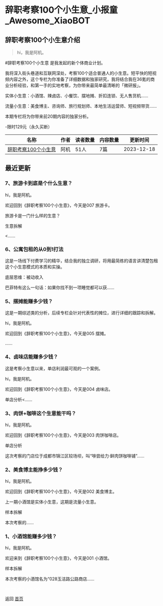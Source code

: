 # 辞职考察100个小生意_小报童_Awesome_XiaoBOT

## 辞职考察100个小生意介绍
> hi，我是阿机。    
    
#辞职考察100个小生意 是我发起的新个体商业计划。    
    
我将深入街头巷道和互联网深处，考察100个适合普通人的小生意。短平快的短视频内容之外，这个专栏为你准备了详细数据和独家研究，我将结合我在36氪的商业分析经验，和第一手的实地考察，为你带来最简单最清晰的「微研报」。    
    
实体小生意：小酒馆、辣卤店、小餐饮、摆地摊、折扣连锁、无人售货机……    
    
流量小生意：美食博主、咨询师、旅行规划师、本地生活运营师、短视频带货……    
    
本期专栏将为你带来前20期内容的独家分析。    
    
-限时129元（永久买断）  
  


|名称|作者|读者数量|内容数量|更新时间|
|---|---|---|---|---|
|[辞职考察100个小生意](https://xiaobot.net/p/xsy?refer=0b133df9-27dc-423b-8101-639049001c13)|阿机|51人|7篇|2023-12-18|

## 最近更新
### 7、旅游卡到底是个什么生意？

hi，我是阿机。

欢迎回到《辞职考察100个小生意》，今天是007 旅游卡。

旅游卡是一门什么样的生意？

生意拆解

<......

### 6、公寓包租的从0到1打法

这是一场线下付费学习的精华，结合我的独立调研，将用最简练的语言讲清楚包租这个小生意模式的本质和实操。

底层思维：被动收入

巴菲特有这么一句话：如果你找不到一项睡觉都可以获......

### 5、摆摊能赚多少钱？

这是一期综述类的分析，后续专栏会针对代表性的摊位，进行详细的跟踪和拆解。

hi，我是阿机。

欢迎回到《辞职考察100个小生意》，今天是005 摆摊。

......

### 4、卤味店能赚多少钱？

这是考察小生意以来，单店利润最可观的一个案例。

hi，我是阿机。

欢迎回到《辞职考察100个小生意》，今天是004 卤味店。

单店分析<......

### 3、肉饼+咖啡这个生意能干吗？

hi，我是阿机。

欢迎回到《辞职考察100个小生意》，今天是003 肉饼咖啡店。

单店分析

这次考察的门店位于成都市锦江区较场坝，叫“啡尝给力·鲜肉饼咖啡铺”......

### 2、美食博主能挣多少钱？

hi，我是阿机。

欢迎回到《辞职考察100个小生意》，今天是002 美食博主。

上一期小酒馆是实体小生意，这期是流量小生意。

样本拆解

本次考察的......

### 1、小酒馆能赚多少钱？

hi，我是阿机。

欢迎来到《辞职考察100个小生意》，今天是001 小酒馆。

样本拆解

本次考察的小酒馆名为“028玉洁路公路商店......


<a href="https://github.com/Reno9527/awesome-xiaobot" style="color: white; text-decoration: none;">awesome-xiaobot</a>

返回 [首页](../README.md)
